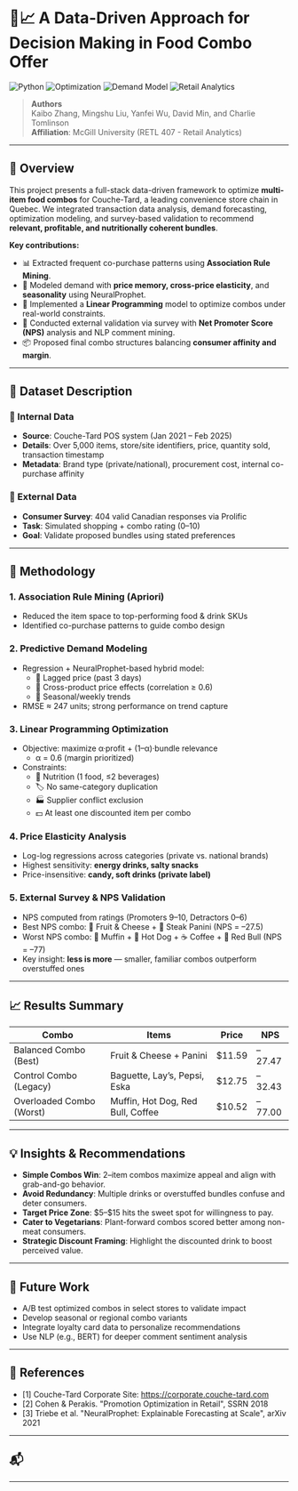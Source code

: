 # 🍱📈 A Data-Driven Approach for Decision Making in Food Combo Offer

![Python](https://img.shields.io/badge/python-3.10%2B-blue?logo=Python)
![Optimization](https://img.shields.io/badge/Linear_Programming-Gurobi-green)
![Demand Model](https://img.shields.io/badge/Forecasting-NeuralProphet-orange)
![Retail Analytics](https://img.shields.io/badge/retail-food_combo_analysis-purple)

> **Authors**  
> Kaibo Zhang, Mingshu Liu, Yanfei Wu, David Min, and Charlie Tomlinson  
> **Affiliation**: McGill University (RETL 407 - Retail Analytics)  
---

## 🧠 Overview

This project presents a full-stack data-driven framework to optimize **multi-item food combos** for Couche-Tard, a leading convenience store chain in Quebec. We integrated transaction data analysis, demand forecasting, optimization modeling, and survey-based validation to recommend **relevant, profitable, and nutritionally coherent bundles**.

**Key contributions:**
- 📊 Extracted frequent co-purchase patterns using **Association Rule Mining**.
- 🔮 Modeled demand with **price memory, cross-price elasticity**, and **seasonality** using NeuralProphet.
- 🔧 Implemented a **Linear Programming** model to optimize combos under real-world constraints.
- 🧪 Conducted external validation via survey with **Net Promoter Score (NPS)** analysis and NLP comment mining.
- 📦 Proposed final combo structures balancing **consumer affinity and margin**.

---

## 🛒 Dataset Description

### 🔹 Internal Data
- **Source**: Couche-Tard POS system (Jan 2021 – Feb 2025)
- **Details**: Over 5,000 items, store/site identifiers, price, quantity sold, transaction timestamp
- **Metadata**: Brand type (private/national), procurement cost, internal co-purchase affinity

### 🔹 External Data
- **Consumer Survey**: 404 valid Canadian responses via Prolific  
- **Task**: Simulated shopping + combo rating (0–10)  
- **Goal**: Validate proposed bundles using stated preferences

---

## 🧪 Methodology

### 1. Association Rule Mining (Apriori)
- Reduced the item space to top-performing food & drink SKUs
- Identified co-purchase patterns to guide combo design

### 2. Predictive Demand Modeling
- Regression + NeuralProphet-based hybrid model:
  - 🔁 Lagged price (past 3 days)
  - 🔗 Cross-product price effects (correlation ≥ 0.6)
  - 📆 Seasonal/weekly trends
- RMSE ≈ 247 units; strong performance on trend capture

### 3. Linear Programming Optimization
- Objective: maximize α·profit + (1–α)·bundle relevance  
  - α = 0.6 (margin prioritized)
- Constraints:
  - 🥗 Nutrition (1 food, ≤2 beverages)
  - 🏷️ No same-category duplication
  - 🏭 Supplier conflict exclusion
  - 💵 At least one discounted item per combo

### 4. Price Elasticity Analysis
- Log-log regressions across categories (private vs. national brands)
- Highest sensitivity: **energy drinks, salty snacks**
- Price-insensitive: **candy, soft drinks (private label)**

### 5. External Survey & NPS Validation
- NPS computed from ratings (Promoters 9–10, Detractors 0–6)
- Best NPS combo: 🧀 Fruit & Cheese + 🥪 Steak Panini (NPS = –27.5)
- Worst NPS combo: 🧁 Muffin + 🌭 Hot Dog + ☕ Coffee + 🥤 Red Bull (NPS = –77)
- Key insight: **less is more** — smaller, familiar combos outperform overstuffed ones

---

## 📈 Results Summary

| Combo                               | Items                          | Price   | NPS     |
|-------------------------------------|--------------------------------|---------|---------|
| Balanced Combo (Best)              | Fruit & Cheese + Panini        | \$11.59 | –27.47  |
| Control Combo (Legacy)            | Baguette, Lay’s, Pepsi, Eska   | \$12.75 | –32.43  |
| Overloaded Combo (Worst)          | Muffin, Hot Dog, Red Bull, Coffee | \$10.52 | –77.00  |

---

## 💡 Insights & Recommendations

- **Simple Combos Win**: 2–item combos maximize appeal and align with grab-and-go behavior.
- **Avoid Redundancy**: Multiple drinks or overstuffed bundles confuse and deter consumers.
- **Target Price Zone**: \$5–\$15 hits the sweet spot for willingness to pay.
- **Cater to Vegetarians**: Plant-forward combos scored better among non-meat consumers.
- **Strategic Discount Framing**: Highlight the discounted drink to boost perceived value.

---

## 🔄 Future Work

- A/B test optimized combos in select stores to validate impact
- Develop seasonal or regional combo variants
- Integrate loyalty card data to personalize recommendations
- Use NLP (e.g., BERT) for deeper comment sentiment analysis

---

## 📌 References
- [1] Couche-Tard Corporate Site: https://corporate.couche-tard.com  
- [2] Cohen & Perakis. "Promotion Optimization in Retail", SSRN 2018  
- [3] Triebe et al. "NeuralProphet: Explainable Forecasting at Scale", arXiv 2021  

---

## 📬 

---
